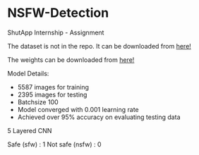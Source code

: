 # NSFW-Detection
ShutApp Internship - Assignment

The dataset is not in the repo.
It can be downloaded from [here!](https://www.dropbox.com/s/t3fbvk43nmvwgfy/dataset.zip?dl=0)

The weights can be downloaded from [here!](https://drive.google.com/open?id=1KER6ksMkVT2zqmoYOpq7U8qIzz8gFbyT)

Model Details:
- 5587 images for training
- 2395 images for testing
- Batchsize 100
- Model converged with 0.001 learning rate
- Achieved over 95% accuracy on evaluating testing data

5 Layered CNN

Safe (sfw) : 1
Not safe (nsfw) : 0
